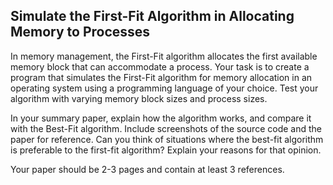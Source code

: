 ## Simulate the First-Fit Algorithm in Allocating Memory to Processes
In memory management, the First-Fit algorithm allocates the first available memory block that can accommodate a process. Your task is to create a program that simulates the First-Fit algorithm for memory allocation in an operating system using a programming language of your choice. Test your algorithm with varying memory block sizes and process sizes.

In your summary paper, explain how the algorithm works, and compare it with the Best-Fit algorithm. Include screenshots of the source code and the paper for reference. Can you think of situations where the best-fit algorithm is preferable to the first-fit algorithm? Explain your reasons for that opinion.

Your paper should be 2-3 pages and contain at least 3 references.
